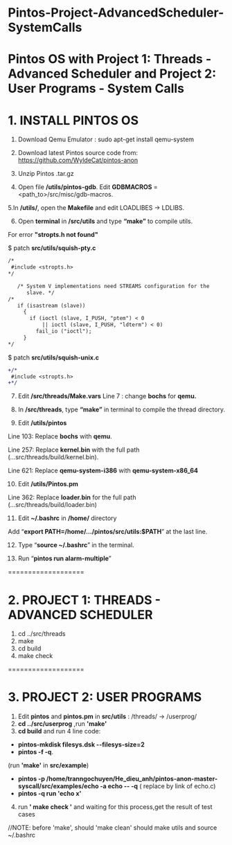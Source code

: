 # Pintos-Project-AdvancedScheduler-SystemCalls
Pintos OS with Project 1: Threads - Advanced Scheduler and Project 2: User Programs - System Calls
===================
# 1. INSTALL PINTOS OS
1. Download Qemu Emulator :
sudo apt-get install qemu-system
2. Download latest Pintos source code from:
https://github.com/WyldeCat/pintos-anon

3. Unzip Pintos .tar.gz

4. Open file **/utils/pintos-gdb**. 
Edit **GDBMACROS** = <path_to>/src/misc/gdb-macros.

5.In **/utils/**, open the **Makefile** and edit LOADLIBES -> LDLIBS.

6. Open **terminal** in **/src/utils** and type **“make”** to compile utils.

For error **"stropts.h not found"**

$ patch **src/utils/squish-pty.c**
```diff
/*
 #include <stropts.h>
*/

   /* System V implementations need STREAMS configuration for the
      slave. */
/*
   if (isastream (slave))
     {
       if (ioctl (slave, I_PUSH, "ptem") < 0
           || ioctl (slave, I_PUSH, "ldterm") < 0)
         fail_io ("ioctl");
     }
*/
```  
$ patch **src/utils/squish-unix.c**
```diff
+/*
 #include <stropts.h>
+*/
```
7. Edit **/src/threads/Make.vars**
Line 7 : change **bochs** for **qemu.**

8. In **/src/threads**, type **“make”** in terminal to compile the thread
directory.

9. Edit **/utils/pintos**

Line 103: Replace **bochs** with **qemu**.

Line 257: Replace **kernel.bin** with the full path (...src/threads/build/kernel.bin).

Line 621: Replace **qemu-system-i386** with **qemu-system-x86_64**

10. Edit **/utils/Pintos.pm**

Line 362: Replace **loader.bin** for the full path (...src/threads/build/loader.bin)

11. Edit **~/.bashrc** in **/home/** directory

Add “**export PATH=/home/…/pintos/src/utils:$PATH**” at the last line.

12. Type “**source ~/.bashrc**” in the terminal.
    
13. Run “**pintos run alarm-multiple**”

===================
# 2. PROJECT 1: THREADS - ADVANCED SCHEDULER
1. cd ../src/threads
2. make
3. cd build
4. make check
   
===================
# 3. PROJECT 2: USER PROGRAMS

1. Edit **pintos** and **pintos.pm** in **src/utils** : /threads/ -> /userprog/
2. **cd ../src/userprog** ,run **'make'**
3. **cd build** and run 4 line code:
- **pintos-mkdisk filesys.dsk --filesys-size=2**
- **pintos -f -q**.

 (run **'make'** in **src/example**)
 
- **pintos -p /home/tranngochuyen/He_dieu_anh/pintos-anon-master-syscall/src/examples/echo -a echo -- -q** ( replace by link of echo.c)
- **pintos -q run 'echo x'**
4. run **' make check '** and waiting for this process,get the result of test cases

//NOTE: 
before 'make', should 'make clean'
should make utils and source ~/.bashrc
